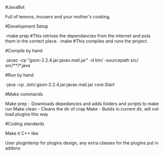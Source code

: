 #JavaBot

Full of lemons, trousers and your mother's cooking.

#Development Setup


-make prep #This retrives the dependancies from the internet and puts them in the correct place.
-make #This compiles and runs the project.

#Compile by hand

-javac -cp "gson-2.2.4.jar:javax.mail.jar" -d bin/ -sourcepath src/ src/**/*.java

#Run by hand

-java -cp .:bin/:gson-2.2.4.jar:javax.mail.jar core.Start


#Make commands

Make prep - Downloads depedancies and adds folders and scripts to make run
Make clean - Cleans the dir of crap
Make - Builds in current dir, will not load plugins this way

#Coding standards

Make it C++ like

User plugintemp for plugins design, any extra classes for the plugins put in addons
